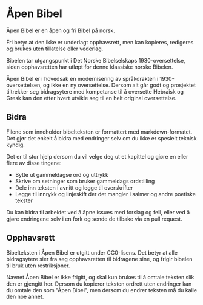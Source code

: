# Åpen Bibel

Åpen Bibel er en åpen og fri Bibel på norsk.

Fri betyr at den ikke er underlagt opphavsrett, men kan kopieres, redigeres og brukes uten tillatelse eller vederlag.

Bibelen tar utgangspunkt i Det Norske Bibelselskaps 1930-oversettelse, siden opphavsretten har utløpt for denne klassiske norske Bibelen.

Åpen Bibel er i hovedsak en modernisering av språkdrakten i 1930-oversettelsen, og ikke en ny oversettelse. Dersom alt går godt og prosjektet tiltrekker seg bidragsytere med kompetanse til å oversette Hebraisk og Gresk kan den etter hvert utvikle seg til en helt original oversettelse.

## Bidra

Filene som inneholder bibelteksten er formattert med markdown-formatet. Det gjør det enkelt å bidra med endringer selv om du ikke er spesielt teknisk kyndig.

Det er til stor hjelp dersom du vil velge deg ut et kapittel og gjøre en eller flere av disse tingene:

- Bytte ut gammeldagse ord og uttrykk 
- Skrive om setninger som bruker gammeldags ordstilling
- Dele inn teksten i avnitt og legge til overskrifter
- Legge til innrykk og linjeskift der det mangler i salmer og andre poetiske tekster

Du kan bidra til arbeidet ved å åpne issues med forslag og feil, eller ved å gjøre endringene selv i en fork og sende de tilbake via en pull request.

## Opphavsrett

Bibelteksten i Åpen Bibel er utgitt under CC0-lisens. Det betyr at alle bidragsytere sier fra seg opphavsretten til bidragene sine, og frigir bibelen til bruk uten restriksjoner.

Navnet Åpen Bibel er ikke frigitt, og skal kun brukes til å omtale teksten slik den er gjengitt her. Dersom du kopierer teksten ordrett uten endringer kan du omtale den som "Åpen Bibel", men dersom du endrer teksten må du kalle den noe annet.

